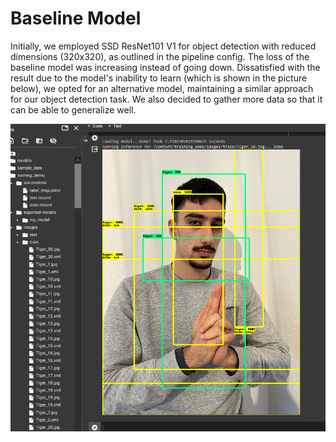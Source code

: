 # Baseline Model

Initially, we employed SSD ResNet101 V1 for object detection with reduced dimensions (320x320), as outlined in the pipeline config. The loss of the baseline model was increasing instead of going down. Dissatisfied with the result due to the model's inability to learn (which is shown in the picture below), we opted for an alternative model, maintaining a similar approach for our object detection task. We also decided to gather more data so that it can be able to generalize well. 

![Image Alt Text](https://github.com/DoctorNoSense/narutohandsigndetector/blob/main/obj_1.PNG)
